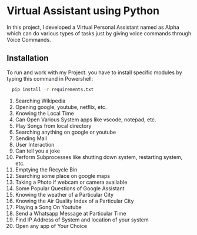 
# Virtual Assistant using Python

In this project, I developed a Virtual Personal Assistant named as Alpha which can do various types of tasks just by giving voice commands through Voice Commands.


## Installation

To run and work with my Project. you have to install specific modules by typing this command in Powershell:

```bash
  pip install -r requirements.txt
```

1. Searching Wikipedia
2. Opening google, youtube, netflix, etc.
3. Knowing the Local Time
4. Can Open Various System apps like vscode, notepad, etc.
5. Play Songs from local directory
6. Searching anything on google or youtube
7. Sending Mail
8. User Interaction
9. Can tell you a joke
10. Perform Subprocesses like shutting down system, restarting system, etc.
11. Emptying the Recycle Bin
12. Searching some place on google maps
13. Taking a Photo if webcam or camera available
14. Some Popular Questions of Google Assistant
15. Knowing the weather of a Particular City 
16. Knowing the Air Quality Index of a Particular City
17. Playing a Song On Youtube
18. Send a Whatsapp Message at Particular Time
19. Find IP Address of System and location of your system
20. Open any app of Your Choice